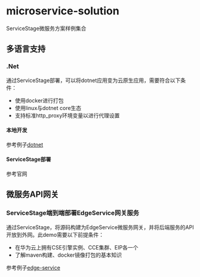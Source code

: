 # microservice-solution
ServiceStage微服务方案样例集合

## 多语言支持

### .Net
通过ServiceStage部署，可以将dotnet应用变为云原生应用，需要符合以下条件：
- 使用docker进行打包
- 使用linux与dotnet core生态
- 支持标准http_proxy环境变量以进行代理设置

#### 本地开发
参考例子[dotnet](dotnet)

#### ServiceStage部署
参考官网

## 微服务API网关

### ServiceStage端到端部署EdgeService网关服务
通过ServiceStage，将源码构建为EdgeService微服务网关，并将后端服务的API开放到外网。此demo需要以下前提条件：
- 在华为云上拥有CSE引擎实例、CCE集群、EIP各一个
- 了解maven构建、docker镜像打包的基本知识

参考例子[edge-service](edge-service)

